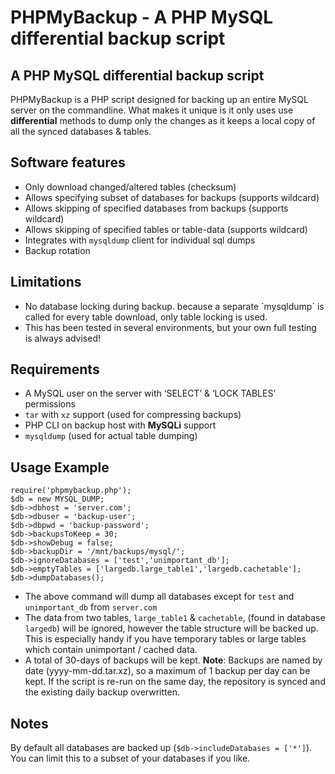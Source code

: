 PHPMyBackup - A PHP MySQL differential backup script
=====================================================

A PHP MySQL differential backup script
---------------------------------------

PHPMyBackup is a PHP script designed for backing up an entire MySQL
server on the commandline. What makes it unique is it only uses use
**differential** methods to dump only the changes as it keeps a local
copy of all the synced databases & tables.


Software features
-----------------

-   Only download changed/altered tables (checksum)
-   Allows specifying subset of databases for backups (supports wildcard)
-   Allows skipping of specified databases from backups (supports wildcard)
-   Allows skipping of specified tables or table-data (supports wildcard)
-   Integrates with `mysqldump` client for individual sql dumps
-   Backup rotation


Limitations
-----------

-   No database locking during backup. because a separate \`mysqldump\`
    is called for every table download, only table locking is used.
-   This has been tested in several environments, but your own full testing
    is always advised!

Requirements
------------

-   A MySQL user on the server with ‘SELECT’ & ‘LOCK TABLES’ permissions
-   `tar` with `xz` support (used for compressing backups)
-   PHP CLI on backup host with **MySQLi** support
-   `mysqldump` (used for actual table dumping)

Usage Example
-------------

    require('phpmybackup.php');
    $db = new MYSQL_DUMP;
    $db->dbhost = 'server.com';
    $db->dbuser = 'backup-user';
    $db->dbpwd = 'backup-password';
    $db->backupsToKeep = 30;
    $db->showDebug = false;
    $db->backupDir = '/mnt/backups/mysql/';
    $db->ignoreDatabases = ['test','unimportant_db'];
    $db->emptyTables = ['largedb.large_table1','largedb.cachetable'];
    $db->dumpDatabases();

-   The above command will dump all databases except for `test` and
    `unimportant_db` from `server.com`
-   The data from two tables, `large_table1` & `cachetable`, (found in
    database `largedb`) will be ignored, however the table structure will
    be backed up. This is especially handy if you have temporary tables
    or large tables which contain unimportant / cached data.
-   A total of 30-days of backups will be kept. **Note**: Backups are
    named by date (yyyy-mm-dd.tar.xz), so a maximum of 1 backup per day
    can be kept. If the script is re-run on the same day, the repository
    is synced and the existing daily backup overwritten.

Notes
-----

By default all databases are backed up (`$db->includeDatabases = ['*']`).
You can limit this to a subset of your databases if you like.
